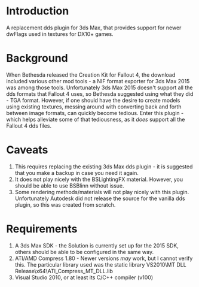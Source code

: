 # Introduction
A replacement dds plugin for 3ds Max, that provides support for newer dwFlags used in textures for DX10+ games. 

# Background
When Bethesda released the Creation Kit for Fallout 4, the download included various other mod tools - a NIF format exporter for 3ds Max 2015 was among those tools. Unfortunately 3ds Max 2015 doesn't support all the dds formats
that Fallout 4 uses, so Bethesda suggested using what they did - TGA format. However, if one should have the desire to create models using existing textures, messing around with converting back and forth between image 
formats, can quickly become tedious. Enter this plugin - which helps alleviate some of that tediousness, as it *does* support all the Fallout 4 dds files. 

# Caveats
1. This requires replacing the existing 3ds Max dds plugin - it is suggested that you make a backup in case you need it again. 
2. It does not play nicely with the BSLightingFX material. However, you should be able to use BSBlinn without issue. 
3. Some rendering methods/materials will not play nicely with this plugin. Unfortunately Autodesk did not release the source for the vanilla dds plugin, so this was created from scratch. 

# Requirements
1. A 3ds Max SDK - the Solution is currently set up for the 2015 SDK, others should be able to be configured in the same way. 
2. ATI/AMD Compress 1.80 - Newer versions *may* work, but I cannot verify this. The particular library used was the static library VS2010\MT DLL Release\x64\ATI_Compress_MT_DLL.lib
3. Visual Studio 2010, or at least its C/C++ compiler (v100)
